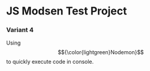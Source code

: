 # JS Modsen Test Project

<h3>Variant 4</h3>

Using $${\color{lightgreen}Nodemon}$$ to quickly execute code in console.
